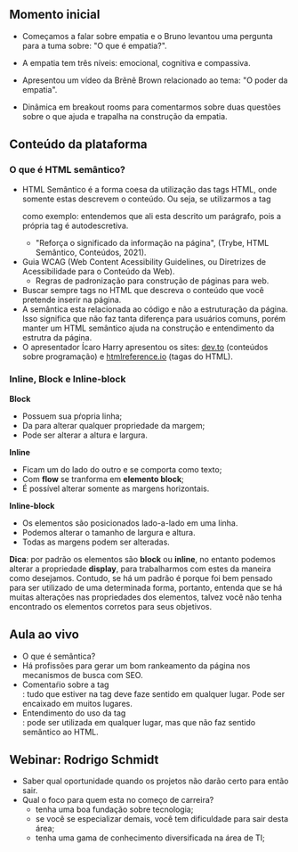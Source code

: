 ## Momento inicial

- Começamos a falar sobre empatia e o Bruno levantou uma pergunta para a tuma sobre: "O que é empatia?".

- A empatia tem três níveis: emocional, cognitiva e compassiva.
- Apresentou um vídeo da Brẽnê Brown relacionado ao tema: "O poder da empatia".
- Dinâmica em breakout rooms para comentarmos sobre duas questões sobre o que ajuda e trapalha na construção da empatia.

## Conteúdo da plataforma

### O que é HTML semântico?

- HTML Semântico é a forma coesa da utilização das tags HTML, onde somente estas descrevem o conteúdo. Ou seja, se utilizarmos a tag <p> como exemplo: entendemos que ali esta descrito um parágrafo, pois a própria tag é autodescretiva.
  - "Reforça o significado da informação na página", (Trybe, HTML Semântico, Conteúdos, 2021).
- Guia WCAG (Web Content Acessibility Guidelines, ou Diretrizes de Acessibilidade para o Conteúdo da Web).
  - Regras de padronização para construção de páginas para web.
- Buscar sempre tags no HTML que descreva o conteúdo que você pretende inserir na página. 
- A semântica esta relacionada ao código e não a estruturação da página. Isso significa que não faz tanta diferença para usuários comuns, porém manter um HTML semântico ajuda na construção e entendimento da estrutra da página.
- O apresentador Ícaro Harry apresentou os sites: [dev.to]() (conteúdos sobre programação) e [htmlreference.io]() (tagas do HTML).

### Inline, Block e Inline-block

**Block**

- Possuem sua pŕopria linha;
- Da para alterar qualquer propriedade da margem;
- Pode ser alterar a altura e largura.

**Inline**

- Ficam um do lado do outro e se comporta como texto;
- Com **flow** se tranforma em **elemento block**;
- É possível alterar somente as margens horizontais.

**Inline-block**

- Os elementos são posicionados lado-a-lado em uma linha.
- Podemos alterar o tamanho de largura e altura.
- Todas as margens podem ser alteradas.

**Dica**: por padrão os elementos são **block** ou **inline**, no entanto podemos alterar a propriedade **display**, para trabalharmos com estes da maneira como desejamos. Contudo, se há um padrão é porque foi bem pensado para ser utilizado de uma determinada forma, portanto, entenda que se há muitas alterações nas propriedades dos elementos, talvez você não tenha encontrado os elementos corretos para seus objetivos.

## Aula ao vivo

- O que é semântica?
- Há profissões para gerar um bom rankeamento da página nos mecanismos de busca com SEO.
- Comentaŕio sobre a tag <article>: tudo que estiver na tag deve faze sentido em qualquer lugar. Pode ser encaixado em muitos lugares.
- Entendimento do uso da tag <div>: pode ser utilizada em qualquer lugar, mas que não faz sentido semântico ao HTML.

## Webinar: Rodrigo Schmidt

- Saber qual oportunidade quando os projetos não darão certo para então sair.
- Qual o foco para quem esta no começo de carreira?
  - tenha uma boa fundação sobre tecnologia;
  - se você se especializar demais, você tem dificuldade para sair desta área;
  - tenha uma gama de conhecimento diversificada na área de TI;

